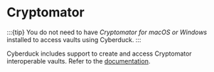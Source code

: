 Cryptomator
====

:::{tip}
You do not need to have _Cryptomator for macOS or Windows_ installed to access vaults using Cyberduck.
:::

Cyberduck includes support to create and access Cryptomator interoperable vaults. Refer to the [documentation](../cryptomator/index.md).